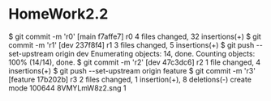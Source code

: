 # HomeWork2.2
$ git commit -m 'r0'
[main f7affe7] r0
 4 files changed, 32 insertions(+)
$ git commit -m 'r1'
[dev 237f8f4] r1
 3 files changed, 5 insertions(+)
$ git push --set-upstream origin dev
Enumerating objects: 14, done.
Counting objects: 100% (14/14), done.
$ git commit -m 'r2'
[dev 47c3dc6] r2
 1 file changed, 4 insertions(+)
$ git push --set-upstream origin feature
$ git commit -m 'r3'
[feature 17b202b] r3
 2 files changed, 1 insertion(+), 8 deletions(-)
 create mode 100644 8VMYLmW8z2.sng
1
